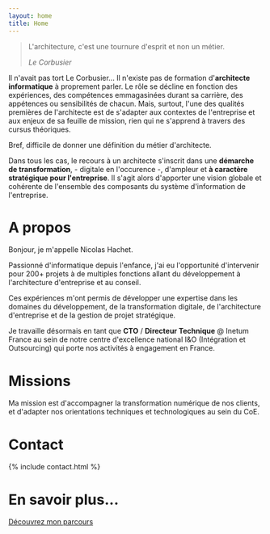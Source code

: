 ```yaml
---
layout: home
title: Home
---
```


> L'architecture, c'est une tournure d'esprit et non un métier. 
> 
> _Le Corbusier_


Il n'avait pas tort Le Corbusier... Il n'existe pas de formation d'**architecte informatique** à proprement parler. 
Le rôle se décline en fonction des expériences, des compétences emmagasinées durant sa carrière, des appétences ou sensibilités de chacun. Mais, surtout, l'une des qualités premières de l'architecte est de s'adapter aux contextes de l'entreprise et aux enjeux de sa feuille de mission, rien qui ne s'apprend à travers des cursus théoriques.

Bref, difficile de donner une définition du métier d'architecte. 

Dans tous les cas, le recours à un architecte s'inscrit dans une **démarche de transformation**, - digitale en l'occurence -, d'ampleur et **à caractère stratégique pour l'entreprise**. Il s'agit alors d'apporter une vision globale et cohérente de l'ensemble des composants du système d'information de l'entreprise.

# A propos 

Bonjour, je m'appelle Nicolas Hachet. 

Passionné d'informatique depuis l'enfance, j'ai eu l'opportunité d'intervenir pour 200+ projets à de multiples fonctions allant du développement à l'architecture d'entreprise et au conseil. 

Ces expériences m'ont permis de développer une expertise dans les domaines du développement, de la transformation digitale, de l'architecture d'entreprise et de la gestion de projet stratégique.

Je travaille désormais en tant que **CTO** / **Directeur Technique** @ Inetum France au sein de notre centre d'excellence national I&O (Intégration et Outsourcing) qui porte nos activités à engagement en France.

# Missions

Ma mission est d'accompagner la transformation numérique de nos clients, et d'adapter nos orientations techniques et technologiques au sein du CoE.

# Contact

{% include contact.html %}

# En savoir plus... 
[Découvrez mon parcours](./parcours)
